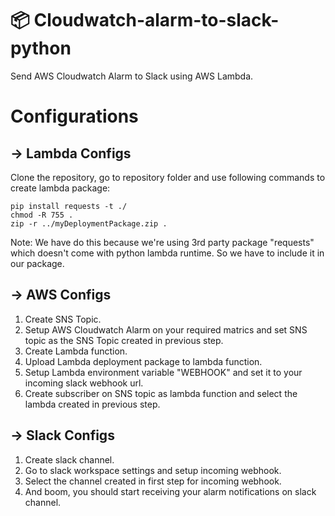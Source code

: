 # :package: Cloudwatch-alarm-to-slack-python
Send AWS Cloudwatch Alarm to Slack using AWS Lambda.

# Configurations

## → Lambda Configs
Clone the repository, go to repository folder and use following commands to create lambda package:
```
pip install requests -t ./
chmod -R 755 .
zip -r ../myDeploymentPackage.zip .
```
Note: We have do this because we're using 3rd party package "requests" which doesn't come with python lambda runtime. So we have to include it in our package.

## → AWS Configs
1. Create SNS Topic.
2. Setup AWS Cloudwatch Alarm on your required matrics and set SNS topic as the SNS Topic created in previous step.
3. Create Lambda function.
4. Upload Lambda deployment package to lambda function.
5. Setup Lambda environment variable "WEBHOOK" and set it to your incoming slack webhook url.
6. Create subscriber on SNS topic as lambda function and select the lambda created in previous step.

## → Slack Configs
1. Create slack channel.
2. Go to slack workspace settings and setup incoming webhook.
3. Select the channel created in first step for incoming webhook.
4. And boom, you should start receiving your alarm notifications on slack channel.
